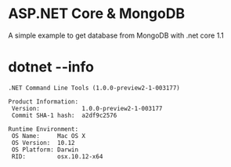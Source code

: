 # ASP.NET Core & MongoDB

A simple example to get database from MongoDB with .net core 1.1

# dotnet --info
```
.NET Command Line Tools (1.0.0-preview2-1-003177)

Product Information:
 Version:            1.0.0-preview2-1-003177
 Commit SHA-1 hash:  a2df9c2576

Runtime Environment:
 OS Name:     Mac OS X
 OS Version:  10.12
 OS Platform: Darwin
 RID:         osx.10.12-x64
```